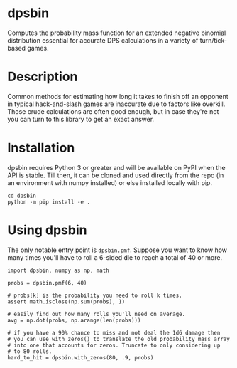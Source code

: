 # dpsbin

Computes the probability mass function for an extended negative binomial distribution essential for accurate DPS calculations in a variety of turn/tick-based games.


# Description

Common methods for estimating how long it takes to finish off an opponent in typical hack-and-slash games are inaccurate due to factors like overkill. Those crude calculations are often good enough, but in case they're not you can turn to this library to get an exact answer.

# Installation

dpsbin requires Python 3 or greater and will be available on PyPI when the API is stable. Till then, it can be cloned and used directly from the repo (in an environment with numpy installed) or else installed locally with pip.

```
cd dpsbin
python -m pip install -e .
```

# Using dpsbin

The only notable entry point is `dpsbin.pmf`. Suppose you want to know how many times you'll have to roll a 6-sided die to reach a total of 40 or more.

```
import dpsbin, numpy as np, math

probs = dpsbin.pmf(6, 40)

# probs[k] is the probability you need to roll k times.
assert math.isclose(np.sum(probs), 1)

# easily find out how many rolls you'll need on average.
avg = np.dot(probs, np.arange(len(probs)))

# if you have a 90% chance to miss and not deal the 1d6 damage then
# you can use with_zeros() to translate the old probability mass array
# into one that accounts for zeros. Truncate to only considering up
# to 80 rolls.
hard_to_hit = dpsbin.with_zeros(80, .9, probs)
```
